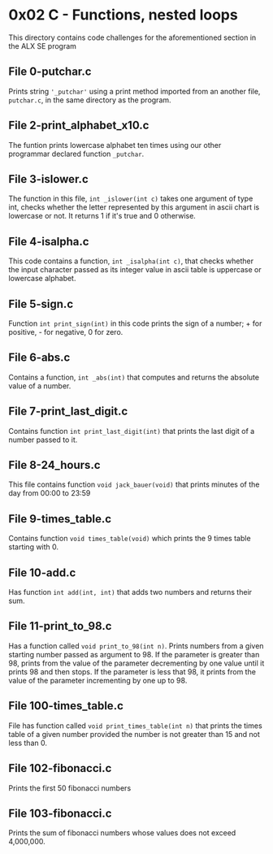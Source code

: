 # 0x02 C - Functions, nested loops
This directory contains code challenges for the aforementioned section in the ALX SE program

## File 0-putchar.c
Prints string `'_putchar'` using a print method imported from an another file, `putchar.c`, in the same directory as the program.

## File 2-print_alphabet_x10.c
The funtion prints lowercase alphabet ten times using our other programmar declared function `_putchar`.

## File 3-islower.c
The function in this file, `int _islower(int c)` takes one argument of type int, checks whether the letter represented by this argument in ascii chart is lowercase or not. It returns 1 if it's true and 0 otherwise.

## File 4-isalpha.c
This code contains a function, `int _isalpha(int c)`, that checks whether the input character passed as its integer value in ascii table is uppercase or lowercase alphabet.

## File 5-sign.c
Function `int print_sign(int)` in this code prints the sign of a number; + for positive, - for negative, 0 for zero.

## File 6-abs.c
Contains a function, `int _abs(int)` that computes and returns the absolute value of a number.

## File 7-print_last_digit.c
Contains function `int print_last_digit(int)` that prints the last digit of a number passed to it.

## File 8-24_hours.c
This file contains function `void jack_bauer(void)` that prints minutes of the day from 00:00 to 23:59

## File 9-times_table.c
Contains function `void times_table(void)` which prints the 9 times table starting with 0.

## File 10-add.c
Has function `int add(int, int)` that adds two numbers and returns their sum.

## File 11-print_to_98.c
Has a function called `void print_to_98(int n)`. Prints numbers from a given starting number passed as argument to 98. If the parameter is greater than 98, prints from the value of the parameter decrementing by one value until it prints 98 and then stops. If the parameter is less that 98, it prints from the value of the parameter incrementing by one up to 98.

## File 100-times_table.c
File has function called `void print_times_table(int n)` that prints the times table of a given number provided the number is not greater than 15 and not less than 0.

## File 102-fibonacci.c
Prints the first 50 fibonacci numbers

## File 103-fibonacci.c
Prints the sum of fibonacci numbers whose values does not exceed 4,000,000.
